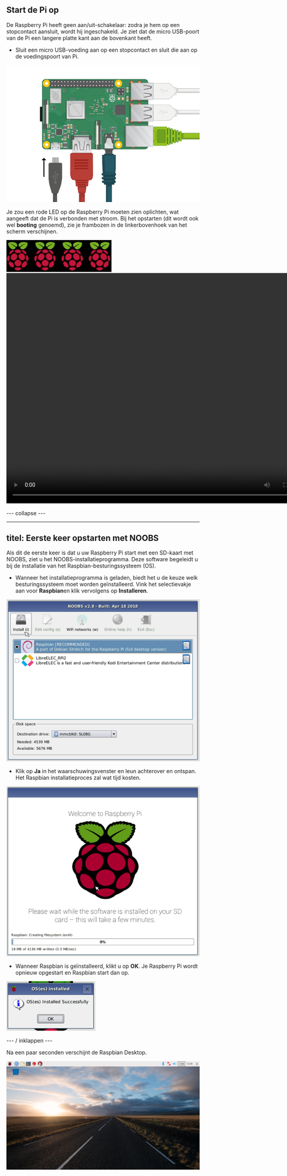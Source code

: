 ## Start de Pi op

De Raspberry Pi heeft geen aan/uit-schakelaar: zodra je hem op een stopcontact aansluit, wordt hij ingeschakeld. Je ziet dat de micro USB-poort van de Pi een langere platte kant aan de bovenkant heeft.

+ Sluit een micro USB-voeding aan op een stopcontact en sluit die aan op de voedingspoort van Pi.

![screenshot](images/pi-power.png)

Je zou een rode LED op de Raspberry Pi moeten zien oplichten, wat aangeeft dat de Pi is verbonden met stroom. Bij het opstarten (dit wordt ook wel **booting** genoemd), zie je frambozen in de linkerbovenhoek van het scherm verschijnen.

![boot frambozen](images/raspberries.png)<video width="800" height="600" controls> <source src="images/piboot.webm" type="video/webm"> De browser ondersteunt geen WebM-video, dus probeer FireFox of Chrome. </video> 

\--- collapse \---

* * *

## titel: Eerste keer opstarten met NOOBS

Als dit de eerste keer is dat u uw Raspberry Pi start met een SD-kaart met NOOBS, ziet u het NOOBS-installatieprogramma. Deze software begeleidt u bij de installatie van het Raspbian-besturingssysteem (OS).

+ Wanneer het installatieprogramma is geladen, biedt het u de keuze welk besturingssysteem moet worden geïnstalleerd. Vink het selectievakje aan voor **Raspbian**en klik vervolgens op **Installeren**.

![installeren](images/install.png)

+ Klik op **Ja** in het waarschuwingsvenster en leun achterover en ontspan. Het Raspbian installatieproces zal wat tijd kosten.

![installeren](images/installing.png)

+ Wanneer Raspbian is geïnstalleerd, klikt u op **OK**. Je Raspberry Pi wordt opnieuw opgestart en Raspbian start dan op.

![geïnstalleerd](images/installed.png)

\--- / inklappen \---

Na een paar seconden verschijnt de Raspbian Desktop.

![raspbian-bureaublad](images/pi-desktop.jpg)